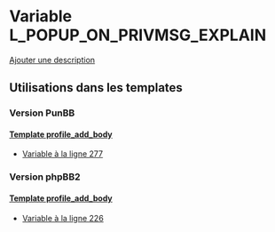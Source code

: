 # Variable L_POPUP_ON_PRIVMSG_EXPLAIN
[Ajouter une description](https://fa-tvars.appspot.com/var/L_POPUP_ON_PRIVMSG_EXPLAIN)

## Utilisations dans les templates

### Version PunBB

#### [Template profile_add_body](punbb/profile_add_body.md)
* [Variable &agrave; la ligne 277](../punbb/profile_add_body.tpl#L277)

### Version phpBB2

#### [Template profile_add_body](subsilver/profile_add_body.md)
* [Variable &agrave; la ligne 226](../subsilver/profile_add_body.tpl#L226)